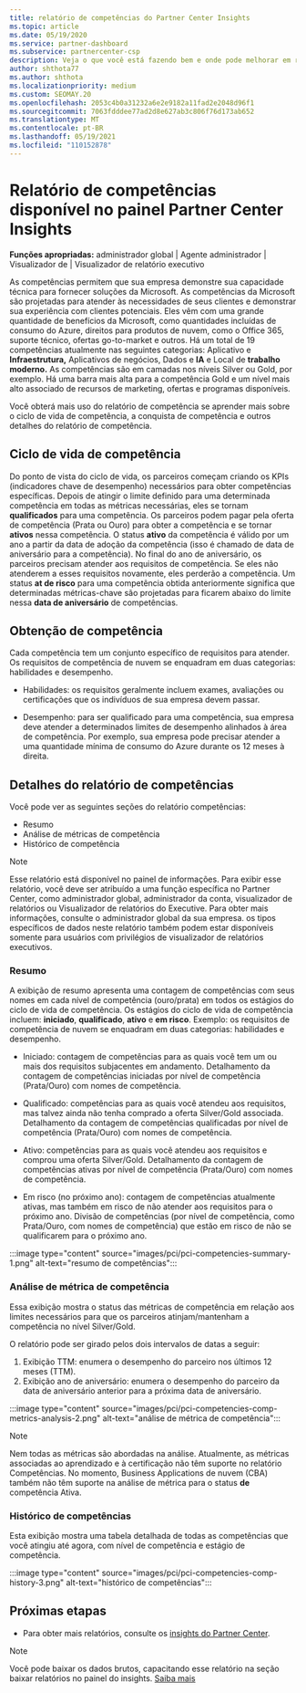 ```yaml
---
title: relatório de competências do Partner Center Insights
ms.topic: article
ms.date: 05/19/2020
ms.service: partner-dashboard
ms.subservice: partnercenter-csp
description: Veja o que você está fazendo bem e onde pode melhorar em relação a competências, níveis de competência e ofertas da Microsoft para ajudá-lo a fornecer soluções da Microsoft.
author: shthota77
ms.author: shthota
ms.localizationpriority: medium
ms.custom: SEOMAY.20
ms.openlocfilehash: 2053c4b0a31232a6e2e9182a11fad2e2048d96f1
ms.sourcegitcommit: 7063fdddee77ad2d8e627ab3c806f76d173ab652
ms.translationtype: MT
ms.contentlocale: pt-BR
ms.lasthandoff: 05/19/2021
ms.locfileid: "110152878"
---
```

# <a name="competencies-report-available-from-the-partner-center-insights-dashboard"></a>Relatório de competências disponível no painel Partner Center Insights

**Funções apropriadas:** administrador global | Agente administrador | Visualizador de | Visualizador de relatório executivo

As competências permitem que sua empresa demonstre sua capacidade técnica para fornecer soluções da Microsoft. As competências da Microsoft são projetadas para atender às necessidades de seus clientes e demonstrar sua experiência com clientes potenciais. Eles vêm com uma grande quantidade de benefícios da Microsoft, como quantidades incluídas de consumo do Azure, direitos para produtos de nuvem, como o Office 365, suporte técnico, ofertas go-to-market e outros. Há um total de 19 competências atualmente nas seguintes categorias: Aplicativo e **Infraestrutura,** Aplicativos de negócios, Dados e **IA** e Local de **trabalho moderno.** As competências são em camadas nos níveis Silver ou Gold, por exemplo. Há uma barra mais alta para a competência Gold e um nível mais alto associado de recursos de marketing, ofertas e programas disponíveis.  

Você obterá mais uso do relatório de competência se aprender mais sobre o ciclo de vida de competência, a conquista de competência e outros detalhes do relatório de competência.

## <a name="competency-life-cycle"></a>Ciclo de vida de competência

Do ponto de vista do ciclo de vida, os parceiros começam criando os KPIs (indicadores chave de desempenho) necessários para obter competências específicas. Depois de atingir o limite definido para uma determinada competência em todas as métricas necessárias, eles se tornam **qualificados** para uma competência. Os parceiros podem pagar pela oferta de competência (Prata ou Ouro) para obter a competência e se tornar **ativos** nessa competência. O status **ativo** da competência é válido por um ano a partir da  data de adoção da competência (isso é chamado de data de aniversário para a competência). No final do ano de aniversário, os parceiros precisam atender aos requisitos de competência. Se eles não atenderem a esses requisitos novamente, eles perderão a competência. Um status **at de risco** para uma competência obtida anteriormente significa que determinadas métricas-chave são projetadas para ficarem abaixo do limite nessa **data de aniversário** de competências.

## <a name="competency-attainment"></a>Obtenção de competência

Cada competência tem um conjunto específico de requisitos para atender. Os requisitos de competência de nuvem se enquadram em duas categorias: habilidades e desempenho.

- Habilidades: os requisitos geralmente incluem exames, avaliações ou certificações que os indivíduos de sua empresa devem passar.

- Desempenho: para ser qualificado para uma competência, sua empresa deve atender a determinados limites de desempenho alinhados à área de competência. Por exemplo, sua empresa pode precisar atender a uma quantidade mínima de consumo do Azure durante os 12 meses à direita.

## <a name="competencies-report-details"></a>Detalhes do relatório de competências

Você pode ver as seguintes seções do relatório competências:

- Resumo
- Análise de métricas de competência
- Histórico de competência

 > [!NOTE]
 > Esse relatório está disponível no painel de informações. Para exibir esse relatório, você deve ser atribuído a uma função específica no Partner Center, como administrador global, administrador da conta, visualizador de relatórios ou Visualizador de relatórios do Executive. Para obter mais informações, consulte o administrador global da sua empresa. os tipos específicos de dados neste relatório também podem estar disponíveis somente para usuários com privilégios de visualizador de relatórios executivos.

### <a name="summary"></a>Resumo

A exibição de resumo apresenta uma contagem de competências com seus nomes em cada nível de competência (ouro/prata) em todos os estágios do ciclo de vida de competência. Os estágios do ciclo de vida de competência incluem: **iniciado**, **qualificado**, **ativo** e **em risco**. Exemplo: os requisitos de competência de nuvem se enquadram em duas categorias: habilidades e desempenho.

- Iniciado: contagem de competências para as quais você tem um ou mais dos requisitos subjacentes em andamento.
Detalhamento da contagem de competências iniciadas por nível de competência (Prata/Ouro) com nomes de competência.

- Qualificado: competências para as quais você atendeu aos requisitos, mas talvez ainda não tenha comprado a oferta Silver/Gold associada. Detalhamento da contagem de competências qualificadas por nível de competência (Prata/Ouro) com nomes de competência.

- Ativo: competências para as quais você atendeu aos requisitos e comprou uma oferta Silver/Gold. Detalhamento da contagem de competências ativas por nível de competência (Prata/Ouro) com nomes de competência.

- Em risco (no próximo ano): contagem de  competências  atualmente ativas, mas também em risco de não atender aos requisitos para o próximo ano.
Divisão de competências (por nível de competência, como Prata/Ouro, com nomes de competência) que estão em risco de não se qualificarem para o próximo ano.

:::image type="content" source="images/pci/pci-competencies-summary-1.png" alt-text="resumo de competências":::

### <a name="competency-metric-analysis"></a>Análise de métrica de competência

Essa exibição mostra o status das métricas de competência em relação aos limites necessários para que os parceiros atinjam/mantenham a competência no nível Silver/Gold. 

O relatório pode ser girado pelos dois intervalos de datas a seguir:

1. Exibição TTM: enumera o desempenho do parceiro nos últimos 12 meses (TTM).
2. Exibição ano de aniversário: enumera o desempenho do parceiro da data de aniversário anterior para a próxima data de aniversário.

:::image type="content" source="images/pci/pci-competencies-comp-metrics-analysis-2.png" alt-text="análise de métrica de competência":::

> [!NOTE]
 > Nem todas as métricas são abordadas na análise. Atualmente, as métricas associadas ao aprendizado e à certificação não têm suporte no relatório Competências. No momento, Business Applications de nuvem (CBA) também não têm suporte na análise de métrica para o status **de** competência Ativa.

### <a name="competency-history"></a>Histórico de competências

Esta exibição mostra uma tabela detalhada de todas as competências que você atingiu até agora, com nível de competência e estágio de competência.

:::image type="content" source="images/pci/pci-competencies-comp-history-3.png" alt-text="histórico de competências":::

## <a name="next-steps"></a>Próximas etapas

- Para obter mais relatórios, consulte os [insights do Partner Center](partner-center-insights.md).

>[!NOTE] 
> Você pode baixar os dados brutos, capacitando esse relatório na seção baixar relatórios no painel do insights. [Saiba mais](pci-download-reports.md) 
